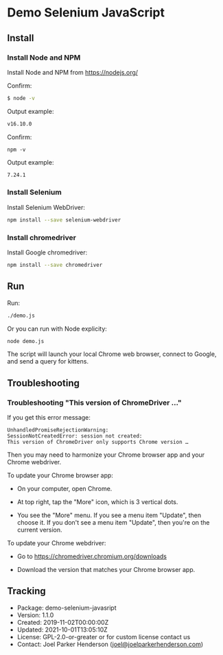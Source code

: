 # Demo Selenium JavaScript


## Install 


### Install Node and NPM

Install Node and NPM from https://nodejs.org/

Confirm:

```sh
$ node -v
```

Output example:

```sh
v16.10.0
```

Confirm:

```
npm -v
```

Output example:

```sh
7.24.1
```


### Install Selenium

Install Selenium WebDriver:

```sh
npm install --save selenium-webdriver
```


### Install chromedriver

Install Google chromedriver:

```sh
npm install --save chromedriver
```


## Run

Run:

```sh
./demo.js
```

Or you can run with Node explicity:

```sh
node demo.js
```

The script will launch your local Chrome web browser,
connect to Google, and send a query for kittens.


## Troubleshooting


### Troubleshooting "This version of ChromeDriver …"

If you get this error message:

```
UnhandledPromiseRejectionWarning: 
SessionNotCreatedError: session not created: 
This version of ChromeDriver only supports Chrome version …
```

Then you may need to harmonize your Chrome browser app and your Chrome webdriver.

To update your Chrome browser app:

* On your computer, open Chrome.

* At top right, tap the "More" icon, which is 3 vertical dots.

* You see the "More" menu. If you see a menu item "Update", then choose it. If you don't see a menu item "Update", then  you're on the current version.

To update your Chrome webdriver:

* Go to https://chromedriver.chromium.org/downloads

* Download the version that matches your Chrome browser app.


## Tracking

  * Package: demo-selenium-javasript
  * Version: 1.1.0
  * Created: 2019-11-02T00:00:00Z
  * Updated: 2021-10-01T13:05:10Z
  * License: GPL-2.0-or-greater or for custom license contact us
  * Contact: Joel Parker Henderson (joel@joelparkerhenderson.com)
